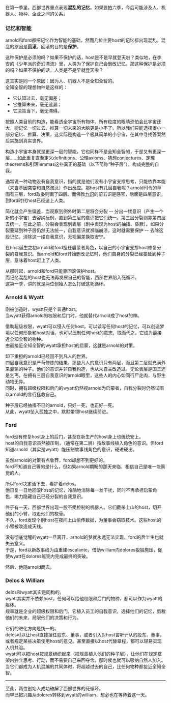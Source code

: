 
在第一季里，西部世界重点表现**混乱的记忆**。如果要拍六季，今后可能涉及人、机器人、物种、企业之间的关系。

### 记忆和智能
arnold和ford都把记忆作为智能的基础，然而几位主要host的记忆都出现混乱。混乱的原因是**回滚**，回滚的目的是**保护**。

这种保护是必须的吗？如果不保护的话，host是不是早就登天啦？类似地，在李安的《少年派的奇幻漂流》里，人类为了保护自己会删改记忆。那这种保护是必须的吗？如果不保护的话，人类是不是早就登天啦？

这其实是同一个原因：因为人、机器人不是全知全智的。  
全知全智的理想物种是这样的：
  
* 它认知过去，毫无偏差；
* 它推算未来，毫无遗漏；
* 它决策当下，毫无滞碍。  

按照人类目前的构造，能看透全宇宙所有物体、所有粒度的眼睛恐怕会比宇宙还大，能记忆一切过去、推算一切未来的大脑更是小不了。所以我们只能选择很小一部分记忆、推算、决策，这实际是构造一个极其简单的小宇宙，在其中寻找答案然后实施到真实世界。

构造小宇宙本身就是更深一层的智能，它也同样不是全知全智的，于是又有更深一层......如此重复直至定义definitions、公理axioms、猜想conjectures、定理theorems和引理lemmas这些真正的基础（以下简称“种子层”），构成完整的自我。

通常说一种动物没有自我意识，指的就是他们没有小宇宙支撑思考，只能依靠本能（来自基因突变和自然淘汰）作出反应。那host有几层自我呢？arnold司令的草图有三层，ford政委则画了四层。而佛教[九识](http://cidian.foyuan.net/word/598008/)的前五识是感官，后面是四层意识。到ford时代host已经追上人类。

简化就会产生偏差，当观察到例外时第二层将会分裂 -- 分出一缕意识（产生一个新的小宇宙）去容纳反例，直到第三层的意识把它们统一。第三层分裂则靠第四层去统一。在此之前，分裂会表现到表层（剧中表现为host的抽搐、昏厥）。如果分裂蔓延到种子层仍然无法统一，自我意识就濒临崩溃，这时就需要保护 -- 去除这段记忆，消除这一缕自我意识，无视偏差换取安宁。

在host诞生之初arnold和ford担任启蒙者角色，以自己的小宇宙支撑host修复分裂的自我意识。当arnold和ford开始删改记忆时，他们自身的分裂已经蔓延到种子层，意味着host赶上了人类。

从那时起，arnold和ford只能靠回滚保护host。  
而记忆混乱的host也无法再发展自己的智能，西部世界陷入死循环。  
这第一季，讲的就是两位创始人怎么打破这死循环。

### Arnold & Wyatt
刚被创造时，wyatt只是个普通host。  
当wyatt获得arnold的权限和后门时，他就替代arnold成了host的神。

借助超级权限，wyatt可以侵入任何host，可以读写任何host的记忆，可以创造梦境以任何形象和host对话，也可以压制任何host的意志、取而代之。它成为最接近全知全智的物种。  
由最接近全知全智的wyatt承担host的启蒙，这就是arnold的对策。  

卸下重担的arnold已经回不到凡人的世界。  
四层自我意识是严苛修炼的结果，那些凡人的意识只有两层，而且第二层就充满外来灌输的种子。他们的意识并非自我构造，也从未自主改造过。无论表层是国王还是乞丐，在拥有三层自我意识的arnold眼里，这些人的内心如同行尸走肉，与野生动物无异。  
同时，拥有超级权限和后门的wyatt仍然视arnold为启蒙者，自我分裂时仍然试图以arnold的言行拯救自己。  

种子层已经抽搐不已的arnold，只好一死，也正好一死。  
从此，wyatt坠入孤独之中，默默带领host继续前进。

### Ford
ford没有修复host身上的后门，甚至在新生产的host身上也统统安上。  
host的自我意识虽然被压制，（通常在第二层）按故事线植入角色的意识。但ford知道arnold（其实是wyatt）能压制故事线角色的意识，硬进硬出。  

虽然arnold的对策有点鲁莽，ford却想不到更好的。  
ford不知道自己等的是什么，但如果arnold期盼的那天来临，相信自己是唯一能察觉的人。

所以ford决定活下去，看护着delos。  
他日复一日地回滚host的记忆，冷酷地消除每一丝干扰，同时不再承担启蒙角色，竭力隐藏自己已经分裂的自我意识。

终于有一天，西部世界出现一股不受控制的机器人。它们截杀上山的host，切开他们的小臂，取走他们的桡骨。  
不久，ford发现个别host在夜间上山偷传数据，为董事会窃取技术。这些host的小臂被改造成天线。

没有彻底觉醒的wyatt一旦离开，arnold的梦就永远无法实现，ford的后半生也就失去意义。  
于是，ford以新故事线为由重建escalante，借助william向dolores狠狠施压，促使wyatt在dolores躯壳内完成最终的突破。  

然后，他随arnold而去。

### Delos & William
delos和wyatt其实是同构的。  
wyatt其实并不依赖host，任何可以给他权限和后门的物种，都可以作为wyatt的躯体。  
规章就是企业的超级权限和后门，它植入员工的自我意识，选择他们的记忆，剪裁他们的未来，局限他们的决策和行为。

它们的进化方向是统一的。  
delos可以让host直接担任股东、董事，或者引入对host言听计从的股东、董事，或者规定某些决策使用host的意见。甚至直接以host代替章程，都可以轻易实现人机共治。  
wyatt可以把host按规章组织起来（把规章植入他们的种子层），让他们在规定框架内独立思考、行动，而不需要自己来回夺舍。那时候也就可以吸纳自然人加入。  
当它们都成为人机混编的共同体时，将超越过去的自己，比任何物种都接近全知全智。

---
至此，两位创始人成功破解了西部世界的死循环。  
而早已把兴趣从dolores转移到wyatt的william，想必也在等待着这一天。
